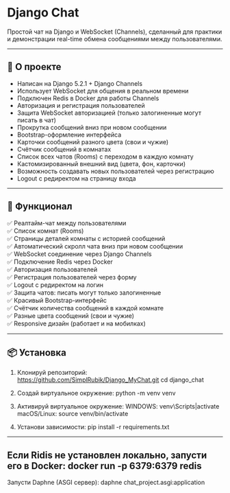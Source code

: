 # Django Chat

Простой чат на Django и WebSocket (Channels), сделанный для практики и демонстрации real-time обмена сообщениями между пользователями.

---

## 🚀 О проекте

- Написан на Django 5.2.1 + Django Channels
- Использует WebSocket для общения в реальном времени
- Подключен Redis в Docker для работы Channels
- Авторизация и регистрация пользователей
- Защита WebSocket авторизацией (только залогиненные могут писать в чат)
- Прокрутка сообщений вниз при новом сообщении
- Bootstrap-оформление интерфейса
- Карточки сообщений разного цвета (свои и чужие)
- Счётчик сообщений в комнатах
- Список всех чатов (Rooms) с переходом в каждую комнату
- Кастомизированный внешний вид (цвета, фон, карточки)
- Возможность создавать новых пользователей через регистрацию
- Logout с редиректом на страницу входа

---

## 📝 Функционал

✅ Реалтайм-чат между пользователями  
✅ Список комнат (Rooms)  
✅ Страницы деталей комнаты с историей сообщений  
✅ Автоматический скролл чата вниз при новом сообщении  
✅ WebSocket соединение через Django Channels  
✅ Подключение Redis через Docker  
✅ Авторизация пользователей  
✅ Регистрация пользователей через форму  
✅ Logout с редиректом на логин  
✅ Защита чатов: писать могут только залогиненные  
✅ Красивый Bootstrap-интерфейс  
✅ Счётчик количества сообщений в каждой комнате  
✅ Разные цвета сообщений (свои и чужие)  
✅ Responsive дизайн (работает и на мобилках)

---

## 📦 Установка

1. Клонируй репозиторий:
https://github.com/SimplRubik/Django_MyChat.git
cd django_chat

2. Создай виртуальное окружение:
   python -m venv venv

3. Активируй виртуальное окружение:
   WINDOWS: venv\Scripts|activate
   macOS/Linux: source venv/bin/activate

4. Установи зависимости:
   pip install -r requirements.txt

---
  Если Ridis не установлен локально, запусти его в Docker:
    docker run -p 6379:6379 redis
---
  Запусти Daphne (ASGI сервер):
    daphne chat_project.asgi:application
    



  

